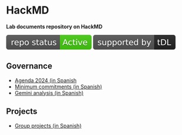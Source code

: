 # HackMD
**Lab documents repository on HackMD**

[![Project Status: Active – The project has reached a stable, usable state and is being actively developed.](https://raw.githubusercontent.com/training-datalab/HackMD/master/badges/active.svg)](STATUS.md) [![tDL](https://raw.githubusercontent.com/training-datalab/HackMD/main/badges/tDL.svg)](https://training-datalab.com/)

## Governance

* [Agenda 2024 (in Spanish](docs/agenda-2024.md)
* [Minimum commitments (in Spanish)](docs/commitments.md)
* [Gemini analysis (in Spanish)](docs/gemini.md)

## Projects

* [Group projects (in Spanish)](docs/projects.md)
